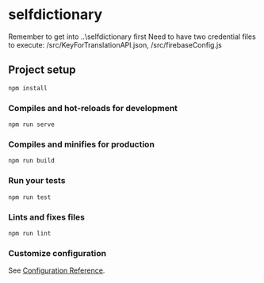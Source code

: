 # selfdictionary
Remember to get into ..\selfdictionary first
Need to have two credential files to execute:  /src/KeyForTranslationAPI.json, /src/firebaseConfig.js

## Project setup
```
npm install
```

### Compiles and hot-reloads for development
```
npm run serve
```

### Compiles and minifies for production
```
npm run build
```

### Run your tests
```
npm run test
```

### Lints and fixes files
```
npm run lint
```

### Customize configuration
See [Configuration Reference](https://cli.vuejs.org/config/).
